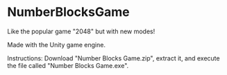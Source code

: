 # NumberBlocksGame
Like the popular game "2048" but with new modes!

Made with the Unity game engine.

Instructions: Download "Number Blocks Game.zip", extract it, and execute the file called "Number Blocks Game.exe".
